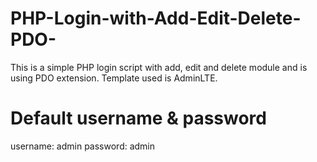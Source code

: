 # PHP-Login-with-Add-Edit-Delete-PDO-
This is a simple PHP login script with add, edit and delete module and is using PDO extension.  Template used is AdminLTE.

# Default username & password
username: admin
password: admin
